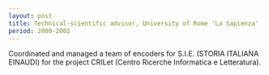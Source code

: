 ```yaml
---
layout: post
title: Technical-scientific advisor, University of Rome 'La Sapienza'
period: 2000-2002 
---
```

Coordinated and managed a team of encoders for S.I.E. (STORIA ITALIANA EINAUDI) for the project CRILet (Centro Ricerche Informatica e Letteratura). 
